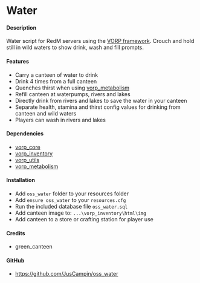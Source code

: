 # Water

#### Description
Water script for RedM servers using the [VORP framework](https://github.com/VORPCORE).
Crouch and hold still in wild waters to show drink, wash and fill prompts.

#### Features
- Carry a canteen of water to drink
- Drink 4 times from a full canteen
- Quenches thirst when using [vorp_metabolism](https://github.com/VORPCORE/vorp_metabolism-lua)
- Refill canteen at waterpumps, rivers and lakes
- Directly drink from rivers and lakes to save the water in your canteen
- Separate health, stamina and thirst config values for drinking from canteen and wild waters
- Players can wash in rivers and lakes

#### Dependencies
- [vorp_core](https://github.com/VORPCORE/vorp-core-lua)
- [vorp_inventory](https://github.com/VORPCORE/vorp_inventory-lua)
- [vorp_utils](https://github.com/VORPCORE/vorp_utils)
- [vorp_metabolism](https://github.com/VORPCORE/vorp_metabolism-lua)

#### Installation
- Add `oss_water` folder to your resources folder
- Add `ensure oss_water` to your `resources.cfg`
- Run the included database file `oss_water.sql`
- Add canteen image to: `...\vorp_inventory\html\img`
- Add canteen to a store or crafting station for player use

#### Credits
- green_canteen

#### GitHub
- https://github.com/JusCampin/oss_water